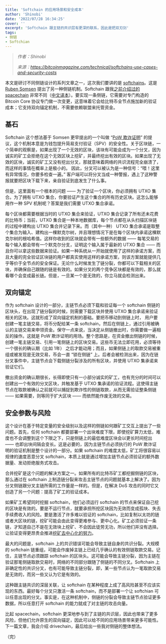```yaml
---
title: 'Softchain 的应用场景和安全成本'
author: 'Shinobi'
date: '2022/07/28 16:34:25'
cover: ''
excerpt: 'Softchain 跟主链的共识层有更深的联系，因此是把双刃剑'
tags:
- 侧链
- Softchian
---
```



> *作者：Shinobi*
> 
> *来源：<https://bitcoinmagazine.com/technical/softchains-use-cases-and-security-costs>*



本文是研讨不同侧链设计的系列文章之一，这次我们要讲的是 [softchains](https://gist.github.com/RubenSomsen/7ecf7f13dc2496aa7eed8815a02f13d1)。这是 [Ruben Somsen](https://twitter.com/somsenruben) 提出了另一种侧链机制。Softchain 跟我[之前介绍过的 spacechain](https://bitcoinmagazine.com/technical/spacechains-unlocks-bitcoin-use-cases) 非常不同（[中文译本](https://www.btcstudy.org/2022/07/06/spacechains-unlocks-bitcoin-use-cases/)）。要实现一条侧链，它需要对专门构造的 Bitcoin Core 协议专门做一次变更，这意味着它会给比特币全节点施加新的验证成本；它支持双向锚定机制，不需要依赖联盟来托管资金。

## 基石

Softchain 这个想法基于 Somsen 更早提出的一个叫做 “[PoW 欺诈证明](https://lists.linuxfoundation.org/pipermail/bitcoin-dev/2019-April/016873.html)” 的提议，这个机制本意是为钱包提升简易支付验证（SPV）的安全性。关于区块链，一个简单的观察是，如果出现了一个无效的区块，该块有可能会成为一个分叉，因为诚实的矿工会拒绝在这个无效区块上挖矿，并最终挖出有效的区块。如果出现了无效的区块，诚实的矿工又没有挖出分叉，那就意味着网络的共识流程完全崩溃了，而这样的事情在概率上是极小的。 因此，分叉可以被认为是一种信号：“喂！这里有异常情况，你要多检查一遍。” 客户端可以将分叉当成一种警报，遇上了这种警报就要把区块下载下来，亲自验证到底发生了什么事。

但是，这里面有一个根本的问题 —— 为了验证一个区块，你必须拥有 UTXO 集合。为了拥有 UTXO 集合，你要验证产生这个集合的所有历史区块。这怎么能够用作一种 SPV 机制呢？答案是我们需要 UTXO 集合承诺。

每个区块都需要根据当时的 UTXO 集合来验证，UTXO 集合记录了所有还未花费的比特币；当前，UTXO 集合是一种本地数据库，每个节点都在从头扫描区块链的过程中建构出 UTXO 集合并记录下来。而（其中一种） UTXO 集合承诺是取整个集合为输入、建构出一棵默克尔树，并且理想情况下是在每个区块内承诺这棵默克尔树的根哈希值。这样你收到的区块就会带有一些额外的数据 —— 每笔交易的每个输入都会带有一个默克尔分支，证明这个输入属于最新的 UTXO 集合 —— 而且你可以拿这些数据来验证。如果一种系统从一开始就使用了这样的承诺方案，而且大量的完全验证区块链的用户都真实使用这样的承诺方案，则该方案就能提供几乎等价于全节点的安全保证。无论什么时候发生了链分裂，你都可以下载相关的区块，并确保自己跟随的链是有效的。如果分叉的两个竞争区块都是有效的，那么就看哪个会变成最长链。但是，一旦某一个是无效的，你立马就会检测出来。

## 双向锚定

作为 softchain 设计的一部分，主链节点必须下载和验证每一个 softchain 侧链的区块头，在出现了链分裂的时候，则需要下载区块并使用 UTXO 集合承诺来验证相关的区块。这就形成了双向锚定机制的基础。要把币移动到侧链上时， 用户要创建一笔主链交易，将币分配给某一条 softchain，然后在侧链上，通过引用被确认的主链交易来申领资金。保守一点来说，当决定从侧链撤出时，你需要做一遍相反的操作。这就是 PoW 欺诈证明的用场。整个思路是，在资金撤出侧链的时候，创建一笔主链交易、引用一笔侧链上的区块交易。这些币无法立即花用，必须等待一个很长的确认期（比如 1年）                                                                                                              之后才能动用；而且，如果侧链上的取款交易被重组或被发现是无效交易，币会一直 “锁在侧链” 上。后者会被检测出来，因为在链分叉事件中，主链节点会下载侧链分裂涉及的所有区块，并使用 UTXO 集承诺来验证它们。

撤出资金的确认期很长，长得即使只有一小部分诚实的矿工，也有充分的时间可以创建出一个有效的分叉区块，并触发基于 UTXO 集承诺的验证流程。这使得主链节点在取款被确认之前就可以捕捉到欺诈性的侧链取款，从而无需验证整条侧链 —— 如果需要，则等同于扩大区块 —— 而依然能作废无效的交易。

## 安全参数与风险

这个设计在基于特定变量的安全级别以及这样的侧链如何跟矿工交互上提出了一些问题。首先，任何 softchain 都要部署一个出块难度下限，即使挖矿算力太低，难度也不会调整到这个下限之下，只是侧链上的最低难度区块会以更长时间挖出 —— 也即出块间隔会变长。这是必要的，因为主链节点必须执行的 PoW 欺诈证明的验证机制是整个设计的一部分。如果 softchain 的难度太低，矿工将很容易以规律的速度恶意分叉 softchain，本质上就是通过增加主链节点必须验证的额外数据量、发动拒绝服务式攻击。

合并挖矿是这个问题的解决方案之一。如果所有的比特币矿工都挖掘侧链的区块，那么通过在 softchain 上制造链分裂来攻击主链节点的问题就基本上解决了。因为分叉侧链跟分叉主链所需的工作量是一样的。但是，在解决 DoS 攻击的同时它又创造了另一个问题：提高了矿工的验证成本。

如果矿工希望同时挖掘 softchain，他们必须运行 softchain 的节点来保证自己挖的区块是有效的。要是不运行节点，就要承担所挖区块因为无效而变成孤块、失去手续费收入的风险。要是激活了许多难以验证的 softchain，比如复制以太坊的链或者大区块的链，挖矿可能会由此变得更难参与、更中心化。矿工必须验证一条链，才知道自己不是在无效块上挖矿、不会因此徒劳无功，所以他们并没有选择。让验证变得更昂贵会推进[挖矿去中心化的努力](https://bitcoinmagazine.com/technical/p2pool-bitcoin-mining-decentralization)。

最大的问题是，softchain 上的共识错误可能会导致主链自身的共识分裂。大规模的 softchain 链重组，可能会作废掉主链上已经几乎确认的有效侧链取款交易。记住，主链节点必须跟踪 softchain 的区块头。这可能会导致主链分裂，因为主链在验证那笔侧链取款交易时，网络的不同部分跟随了侧链的不同分叉。Softchain 上非确定性的共识分叉，也有可能导致主链分裂，即，某一些节点认为一笔取款交易是无效的，而另一些又认为它是有效的。

这种跟主链共识的深层关联，让 softchain 在某种程度上成了高风险甚至不应该实现的东西。最好每个分叉只激活一条 softchain，而不是部署一个让 softchian 可以任意出现的分叉。事实是，在这种机制中，侧链的分裂会导致主链节点验证更多数据，所以任意打开 softchain 的能力就成了对主链的攻击向量。

比起 spacechain，softchain 更深地参与到了主链的共识层，因此也带来了更多风险，但他们允许原生的双向锚定，因此可以给不同的应用场景带来更多可能性。下一篇文章，我会介绍 drivechain，最后给出一些我对侧链的整体想法。

（完）